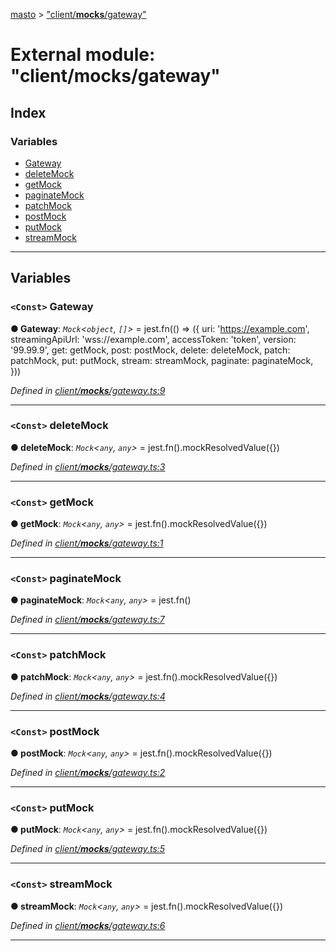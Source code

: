 [masto](../README.md) > ["client/__mocks__/gateway"](../modules/_client___mocks___gateway_.md)

# External module: "client/__mocks__/gateway"

## Index

### Variables

* [Gateway](_client___mocks___gateway_.md#gateway)
* [deleteMock](_client___mocks___gateway_.md#deletemock)
* [getMock](_client___mocks___gateway_.md#getmock)
* [paginateMock](_client___mocks___gateway_.md#paginatemock)
* [patchMock](_client___mocks___gateway_.md#patchmock)
* [postMock](_client___mocks___gateway_.md#postmock)
* [putMock](_client___mocks___gateway_.md#putmock)
* [streamMock](_client___mocks___gateway_.md#streammock)

---

## Variables

<a id="gateway"></a>

### `<Const>` Gateway

**● Gateway**: *`Mock`<`object`, `[]`>* =  jest.fn(() => ({
  uri: 'https://example.com',
  streamingApiUrl: 'wss://example.com',
  accessToken: 'token',
  version: '99.99.9',
  get: getMock,
  post: postMock,
  delete: deleteMock,
  patch: patchMock,
  put: putMock,
  stream: streamMock,
  paginate: paginateMock,
}))

*Defined in [client/__mocks__/gateway.ts:9](https://github.com/neet/masto.js/blob/cdad6ed/src/client/__mocks__/gateway.ts#L9)*

___
<a id="deletemock"></a>

### `<Const>` deleteMock

**● deleteMock**: *`Mock`<`any`, `any`>* =  jest.fn().mockResolvedValue({})

*Defined in [client/__mocks__/gateway.ts:3](https://github.com/neet/masto.js/blob/cdad6ed/src/client/__mocks__/gateway.ts#L3)*

___
<a id="getmock"></a>

### `<Const>` getMock

**● getMock**: *`Mock`<`any`, `any`>* =  jest.fn().mockResolvedValue({})

*Defined in [client/__mocks__/gateway.ts:1](https://github.com/neet/masto.js/blob/cdad6ed/src/client/__mocks__/gateway.ts#L1)*

___
<a id="paginatemock"></a>

### `<Const>` paginateMock

**● paginateMock**: *`Mock`<`any`, `any`>* =  jest.fn()

*Defined in [client/__mocks__/gateway.ts:7](https://github.com/neet/masto.js/blob/cdad6ed/src/client/__mocks__/gateway.ts#L7)*

___
<a id="patchmock"></a>

### `<Const>` patchMock

**● patchMock**: *`Mock`<`any`, `any`>* =  jest.fn().mockResolvedValue({})

*Defined in [client/__mocks__/gateway.ts:4](https://github.com/neet/masto.js/blob/cdad6ed/src/client/__mocks__/gateway.ts#L4)*

___
<a id="postmock"></a>

### `<Const>` postMock

**● postMock**: *`Mock`<`any`, `any`>* =  jest.fn().mockResolvedValue({})

*Defined in [client/__mocks__/gateway.ts:2](https://github.com/neet/masto.js/blob/cdad6ed/src/client/__mocks__/gateway.ts#L2)*

___
<a id="putmock"></a>

### `<Const>` putMock

**● putMock**: *`Mock`<`any`, `any`>* =  jest.fn().mockResolvedValue({})

*Defined in [client/__mocks__/gateway.ts:5](https://github.com/neet/masto.js/blob/cdad6ed/src/client/__mocks__/gateway.ts#L5)*

___
<a id="streammock"></a>

### `<Const>` streamMock

**● streamMock**: *`Mock`<`any`, `any`>* =  jest.fn().mockResolvedValue({})

*Defined in [client/__mocks__/gateway.ts:6](https://github.com/neet/masto.js/blob/cdad6ed/src/client/__mocks__/gateway.ts#L6)*

___

